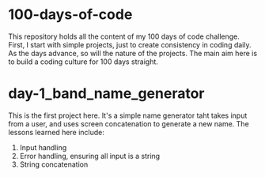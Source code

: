 # 100-days-of-code
This repository holds all the content of my 100 days of code challenge.
First, I start with simple projects, just to create consistency in coding daily.
As the days advance, so will the nature of the projects.
The main aim here is to build a coding culture for 100 days straight.

# day-1_band_name_generator
This is the first project here. It's a simple name generator taht takes input from a user, and uses screen concatenation to generate a new name.
The lessons learned here include:
  1. Input handling
  2. Error handling, ensuring all input is a string
  3. String concatenation
